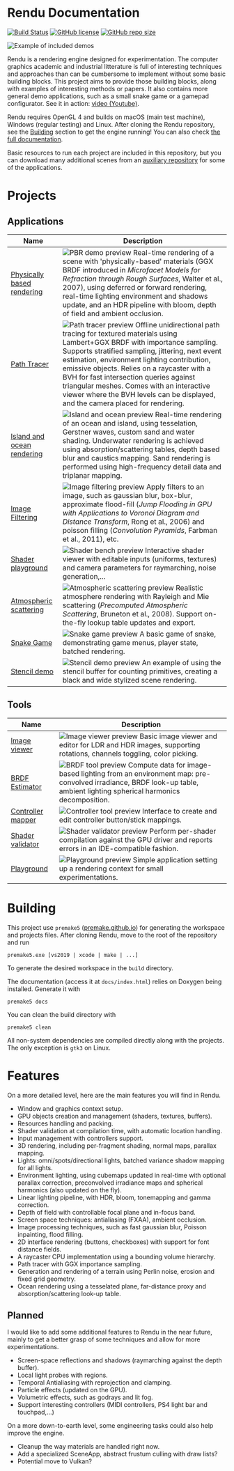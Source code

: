 # Rendu Documentation

[![Build Status](https://github.com/kosua20/Rendu/workflows/CI/badge.svg)](https://github.com/kosua20/Rendu/actions?query=workflow%3ACI)
[![GitHub license](https://img.shields.io/github/license/kosua20/Rendu)](https://github.com/kosua20/Rendu/blob/master/LICENSE)
[![GitHub repo size](https://img.shields.io/github/repo-size/kosua20/Rendu)](https://github.com/kosua20/Rendu)

![Example of included demos](docs/img/header.png)

Rendu is a rendering engine designed for experimentation. The computer graphics academic and industrial litterature is full of interesting techniques and approaches than can be cumbersome to implement without some basic building blocks. This project aims to provide those building blocks, along with examples of interesting methods or papers. It also contains more general demo applications, such as a small snake game or a gamepad configurator. See it in action: [video (Youtube)](https://youtu.be/-5NT7JpZ1Oc).

Rendu requires OpenGL 4 and builds on macOS (main test machine), Windows (regular testing) and Linux. After cloning the Rendu repository, see the [Building](#building) section to get the engine running! You can also check [the full documentation](https://kosua20.github.io/Rendu-documentation/).

Basic resources to run each project are included in this repository, but you can download many additional scenes from an [auxiliary repository](https://github.com/kosua20/Rendu-resources) for some of the applications.

# Projects

## Applications

| Name  | Description |
| ------------- | ------------- |
| [Physically based rendering](http://kosua20.github.io/Rendu-documentation/group___p_b_r_demo.html) | ![PBR demo preview](docs/img/pbrdemo.png) Real-time rendering of a scene with 'physically-based' materials (GGX BRDF introduced in *Microfacet Models for Refraction through Rough Surfaces*, Walter et al., 2007), using deferred or forward rendering, real-time lighting environment and shadows update, and an HDR pipeline with bloom, depth of field and ambient occlusion. |
| [Path Tracer](http://kosua20.github.io/Rendu-documentation/group___pathtracer_demo.html) | ![Path tracer preview](docs/img/pathtracer.png) Offline unidirectional path tracing for textured materials using Lambert+GGX BRDF with importance sampling. Supports stratified sampling, jittering, next event estimation, environment lighting contribution, emissive objects. Relies on a raycaster with a BVH for fast intersection queries against triangular meshes. Comes with an interactive viewer where the BVH levels can be displayed, and the camera placed for rendering. |
| [Island and ocean rendering](http://kosua20.github.io/Rendu-documentation/group___island.html) | ![Island and ocean preview](docs/img/island.png) Real-time rendering of an ocean and island, using tesselation, Gerstner waves, custom sand and water shading. Underwater rendering is achieved using absorption/scattering tables, depth based blur and caustics mapping. Sand rendering is performed using high-frequency detail data and triplanar mapping.  |
| [Image Filtering](http://kosua20.github.io/Rendu-documentation/group___image_filtering.html) | ![Image filtering preview](docs/img/imagefiltering.png) Apply filters to an image, such as gaussian blur, box-blur, approximate flood-fill (*Jump Flooding in GPU with Applications to Voronoi Diagram and Distance Transform*, Rong et al., 2006) and poisson filling (*Convolution Pyramids*, Farbman et al., 2011), etc. |
| [Shader playground](http://kosua20.github.io/Rendu-documentation/group___shader_bench.html) | ![Shader bench preview](docs/img/shaderbench.png) Interactive shader viewer with editable inputs (uniforms, textures) and camera parameters for raymarching, noise generation,... |
| [Atmospheric scattering](http://kosua20.github.io/Rendu-documentation/group___atmospheric_scattering.html) | ![Atmospheric scattering preview](docs/img/atmosphere.png) Realistic atmosphere rendering with Rayleigh and Mie scattering (*Precomputed Atmospheric Scattering*, Bruneton et al., 2008). Support on-the-fly lookup table updates and export. |
| [Snake Game](http://kosua20.github.io/Rendu-documentation/group___snake_game.html) | ![Snake game preview](docs/img/snake.png) A basic game of snake, demonstrating game menus, player state, batched rendering. |
| [Stencil demo](http://kosua20.github.io/Rendu-documentation/group___stencil_demo.html) | ![Stencil demo preview](docs/img/stencil.png) An example of using the stencil buffer for counting primitives, creating a black and wide stylized scene rendering. |

## Tools

| Name  | Description |
| ------------- | ------------- |
| [Image viewer](http://kosua20.github.io/Rendu-documentation/group___image_viewer.html) | ![Image viewer preview](docs/img/imageviewer.png) Basic image viewer and editor for LDR and HDR images, supporting rotations, channels toggling, color picking. |
| [BRDF Estimator](http://kosua20.github.io/Rendu-documentation/group___b_r_d_f_estimator.html) | ![BRDF tool preview](docs/img/brdfpreproc.png) Compute data for image-based lighting from an environment map: pre-convolved irradiance, BRDF look-up table, ambient lighting spherical harmonics decomposition. |
| [Controller mapper](http://kosua20.github.io/Rendu-documentation/group___controller_test.html) | ![Controller tool preview](docs/img/controllermap.png) Interface to create and edit controller button/stick mappings. |
| [Shader validator](http://kosua20.github.io/Rendu-documentation/group___shader_validator.html) | ![Shader validator preview](docs/img/shadervalidator.png) Perform per-shader compilation against the GPU driver and reports errors in an IDE-compatible fashion. |
| [Playground](http://kosua20.github.io/Rendu-documentation/group___playground.html) | ![Playground preview](docs/img/playground.png) Simple application setting up a rendering context for small experimentations. |

# Building

This project use `premake5` ([premake.github.io](https://premake.github.io)) for generating the workspace and projects files.
After cloning Rendu, move to the root of the repository and run

    premake5.exe [vs2019 | xcode | make | ...]

To generate the desired workspace in the `build` directory.

The documentation (access it at `docs/index.html`) relies on Doxygen being installed. Generate it with

    premake5 docs

You can clean the build directory with

    premake5 clean

All non-system dependencies are compiled directly along with the projects. The only exception is `gtk3` on Linux.

# Features

On a more detailed level, here are the main features you will find in Rendu.

- Window and graphics context setup.
- GPU objects creation and management (shaders, textures, buffers).
- Resources handling and packing.
- Shader validation at compilation time, with automatic location handling.
- Input management with controllers support.
- 3D rendering, including per-fragment shading, normal maps, parallax mapping.
- Lights: omni/spots/directional lights, batched variance shadow mapping for all lights.
- Environment lighting, using cubemaps updated in real-time with optional parallax correction, preconvolved irradiance maps and spherical harmonics (also updated on the fly).
- Linear lighting pipeline, with HDR, bloom, tonemapping and gamma correction.
- Depth of field with controllable focal plane and in-focus band.
- Screen space techniques: antialiasing (FXAA), ambient occlusion.
- Image processing techniques, such as fast gaussian blur, Poisson inpainting, flood filling.
- 2D interface rendering (buttons, checkboxes) with support for font distance fields.
- A raycaster CPU implementation using a bounding volume hierarchy.
- Path tracer with GGX importance sampling.
- Generation and rendering of a terrain using Perlin noise, erosion and fixed grid geometry.
- Ocean rendering using a tesselated plane, far-distance proxy and absorption/scattering look-up table.

## Planned

I would like to add some additional features to Rendu in the near future, mainly to get a better grasp of some techniques and allow for more experimentations.

- Screen-space reflections and shadows (raymarching against the depth buffer).
- Local light probes with regions.
- Temporal Antialiasing with reprojection and clamping.
- Particle effects (updated on the GPU).
- Volumetric effects, such as godrays and lit fog.
- Support interesting controllers (MIDI controllers, PS4 light bar and touchpad,...)

On a more down-to-earth level, some engineering tasks could also help improve the engine.

- Cleanup the way materials are handled right now.
- Add a specialized SceneApp, abstract frustum culling with draw lists?
- Potential move to Vulkan?
